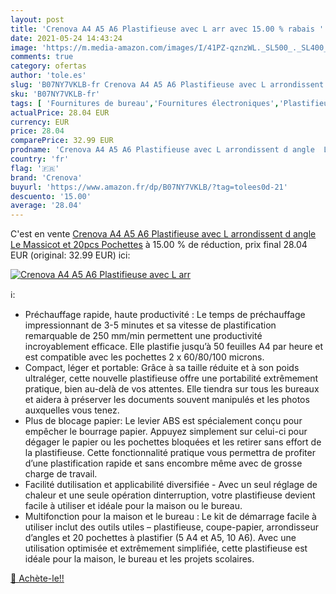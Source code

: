 ```yaml
---
layout: post
title: 'Crenova A4 A5 A6 Plastifieuse avec L arr avec 15.00 % rabais '
date: 2021-05-24 14:43:24
image: 'https://m.media-amazon.com/images/I/41PZ-qznzWL._SL500_._SL400_.jpg'
comments: true
category: ofertas
author: 'tole.es'
slug: 'B07NY7VKLB-fr Crenova A4 A5 A6 Plastifieuse avec L arrondissent d angle...'
sku: 'B07NY7VKLB-fr'
tags: [ 'Fournitures de bureau','Fournitures électroniques','Plastifieuses','crenova', ]
actualPrice: 28.04 EUR
currency: EUR
price: 28.04
comparePrice: 32.99 EUR
prodname: 'Crenova A4 A5 A6 Plastifieuse avec L arrondissent d angle  Le Massicot et 20pcs Pochettes'
country: 'fr'
flag: '🇫🇷'
brand: 'Crenova'
buyurl: 'https://www.amazon.fr/dp/B07NY7VKLB/?tag=tolees0d-21'
descuento: '15.00'
average: '28.04'
---
```


C'est en vente [Crenova A4 A5 A6 Plastifieuse avec L arrondissent d angle  Le Massicot et 20pcs Pochettes](https://www.amazon.fr/dp/B07NY7VKLB/?tag=tolees0d-21)  à  15.00 % de réduction, prix final  28.04 EUR (original: 32.99 EUR) ici:

[![Crenova A4 A5 A6 Plastifieuse avec L arr](https://m.media-amazon.com/images/I/41PZ-qznzWL._SL500_._SL400_.jpg)](https://www.amazon.fr/dp/B07NY7VKLB/?tag=tolees0d-21)

ℹ️:

- Préchauffage rapide, haute productivité : Le temps de préchauffage impressionnant de 3-5 minutes et sa vitesse de plastification remarquable de 250 mm/min permettent une productivité incroyablement efficace. Elle plastifie jusqu’à 50 feuilles A4 par heure et est compatible avec les pochettes 2 x 60/80/100 microns.
- Compact, léger et portable: Grâce à sa taille réduite et à son poids ultraléger, cette nouvelle plastifieuse offre une portabilité extrêmement pratique, bien au-delà de vos attentes. Elle tiendra sur tous les bureaux et aidera à préserver les documents souvent manipulés et les photos auxquelles vous tenez.
- Plus de blocage papier: Le levier ABS est spécialement conçu pour empêcher le bourrage papier. Appuyez simplement sur celui-ci pour dégager le papier ou les pochettes bloquées et les retirer sans effort de la plastifieuse. Cette fonctionnalité pratique vous permettra de profiter d’une plastification rapide et sans encombre même avec de grosse charge de travail.
- Facilité dutilisation et applicabilité diversifiée - Avec un seul réglage de chaleur et une seule opération dinterruption, votre plastifieuse devient facile à utiliser et idéale pour la maison ou le bureau.
- Multifonction pour la maison et le bureau : Le kit de démarrage facile à utiliser inclut des outils utiles – plastifieuse, coupe-papier, arrondisseur d’angles et 20 pochettes à plastifier (5 A4 et A5, 10 A6). Avec une utilisation optimisée et extrêmement simplifiée, cette plastifieuse est idéale pour la maison, le bureau et les projets scolaires.

[🛒 Achète-le!!](https://www.amazon.fr/dp/B07NY7VKLB/?tag=tolees0d-21)
